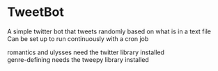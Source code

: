 # TweetBot
A simple twitter bot that tweets randomly based on what is in a text file  
Can be set up to run continuously with a cron job

romantics and ulysses need the twitter library installed  
genre-defining needs the tweepy library installed
